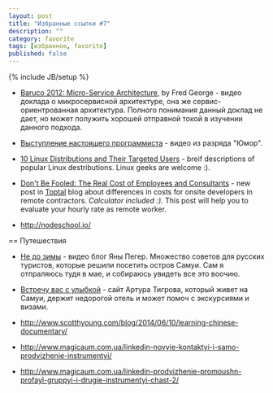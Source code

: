 ```yaml
---
layout: post
title: "Избранные ссылки #7"
description: ""
category: favorite
tags: [избранное, favorite]
published: false
---
```

{% include JB/setup %}


* [Baruco 2012: Micro-Service Architecture](http://www.youtube.com/watch?v=2rKEveL55TY), by Fred George - видео доклада о микросервисной архитектуре, она же сервис-ориентрованная архитектура. Полного понимания данный доклад не дает, но может полужить хорошей отправной токой в изучении данного подхода.
* [Выступление настоящего программиста](http://www.youtube.com/watch?v=SyWFvn0I6m8) - видео из разряда "Юмор".

* [10 Linux Distributions and Their Targeted Users](http://www.tecmint.com/10-linux-distributions-and-their-targeted-users/) - breif descriptions of popular Linux destributions. Linux geeks are welcome :).
* [Don't Be Fooled: The Real Cost of Employees and Consultants](http://www.toptal.com/freelance/don-t-be-fooled-the-real-cost-of-employees-and-consultants) - new post in [Toptal](http://www.toptal.com/?ref=12369) blog about differences in costs for onsite developers in remote contractors. *Calculator included :).* This post will help you to evaluate your hourly rate as remote worker.
* http://nodeschool.io/

== Путешествия

* [Не до зимы](http://www.youtube.com/user/nedozimy) - видео блог Яны Пегер. Множество советов для русских туристов, которые решили посетить остров Самуи. Сам я отпраляюсь тудя в мае, и собираюсь увидеть все это воочию.
* [Встречу вас с улыбкой](http://meetyousmile.com/) - сайт Артура Тигрова, который живет на Самуи, держит недорогой отель и может помоч с экскурсиями и визами. 
* http://www.scotthyoung.com/blog/2014/06/10/learning-chinese-documentary/


* http://www.magicaum.com.ua/linkedin-novyie-kontaktyi-i-samo-prodvizhenie-instrumentyi/
* http://www.magicaum.com.ua/linkedin-prodvizhenie-promoushn-profayl-gruppyi-i-drugie-instrumentyi-chast-2/
